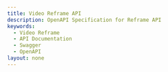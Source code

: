 ```yaml
---
title: Video Reframe API
description: OpenAPI Specification for Reframe API
keywords: 
  - Video Reframe
  - API Documentation
  - Swagger
  - OpenAPI
layout: none
--- 
```


<RedoclyAPIBlock src="/firefly-services/docs/audio-video/reframe-oas-v1.json" width="600px" disableSidebar scrollYOffset={64} generateCodeSamples="languages: [{lang: 'curl'}]" />

